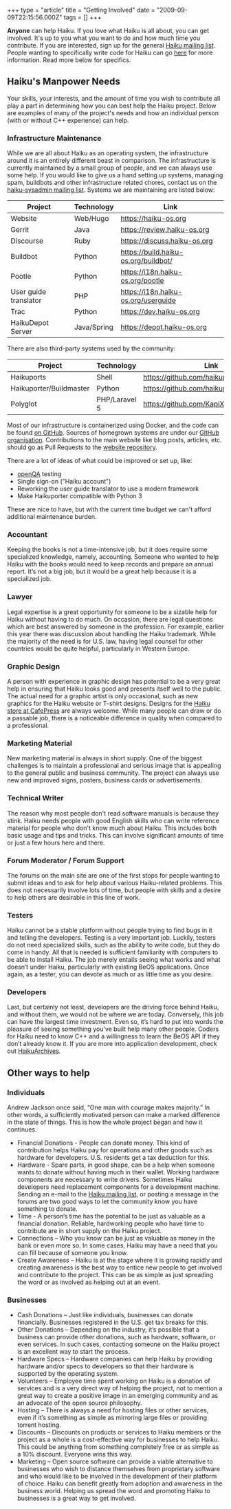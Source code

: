 +++
type = "article"
title = "Getting Involved"
date = "2009-09-09T22:15:56.000Z"
tags = []
+++

**Anyone** can help Haiku. If you love what Haiku is all about, you can get involved. It's up to you what you want to do and how much time you contribute. If you are interested, sign up for the general [Haiku mailing list](https://www.freelists.org/list/haiku). People wanting to specifically write code for Haiku can go [here](/development/getting-started) for more information. Read more below for specifics.

## Haiku's Manpower Needs

Your skills, your interests, and the amount of time you wish to contribute all play a part in determining how you can best help the Haiku project. Below are examples of many of the project's needs and how an individual person (with or without C++ experience) can help.

### Infrastructure Maintenance

While we are all about Haiku as an operating system, the infrastructure around it is an entirely different beast in comparison. The infrastructure is currently maintained by a small group of people, and we can always use some help. If you would like to give us a hand setting up systems, managing spam, buildbots and other infrastructure related chores, contact us on the [haiku-sysadmin mailing list](https://www.freelists.org/list/haiku-sysadmin). Systems we are maintaining are listed below:

Project | Technology | Link
--------|------------|----------
Website | Web/Hugo   | https://haiku-os.org
Gerrit  | Java       | https://review.haiku-os.org
Discourse | Ruby     | https://discuss.haiku-os.org
Buildbot | Python    | https://build.haiku-os.org/buildbot/
Pootle  | Python     | https://i18n.haiku-os.org/pootle
User guide translator | PHP | https://i18n.haiku-os.org/userguide
Trac    | Python     | https://dev.haiku-os.org
HaikuDepot Server | Java/Spring | https://depot.haiku-os.org

There are also third-party systems used by the community:

Project | Technology | Link
--------|------------|----------
Haikuports | Shell   | https://github.com/haikuports
Haikuporter/Buildmaster | Python | https://github.com/haikuports/haikuporter
Polyglot | PHP/Laravel 5 | https://github.com/KapiX/Polyglot

Most of our infrastructure is containerized using Docker, and the code can be found [on GitHub](https://github.com/haiku/infrastructure). Sources of homegrown systems are under our [GitHub organisation](https://github.com/haiku). Contributions to the main website like blog posts, articles, etc. should go as Pull Requests to the [website repository](https://github.com/haiku/website).

There are a lot of ideas of what could be improved or set up, like:

* [openQA](http://open.qa) testing
* Single sign-on ("Haiku account")
* Reworking the user guide translator to use a modern framework
* Make Haikuporter compatible with Python 3

These are nice to have, but with the current time budget we can't afford additional maintenance burden.

### Accountant

Keeping the books is not a time-intensive job, but it does require some specialized knowledge, namely, accounting. Someone who wanted to help Haiku with the books would need to keep records and prepare an annual report. It’s not a big job, but it would be a great help because it is a specialized job.

### Lawyer

Legal expertise is a great opportunity for someone to be a sizable help for Haiku without having to do much. On occasion, there are legal questions which are best answered by someone in the profession. For example, earlier this year there was discussion about handling the Haiku trademark. While the majority of the need is for U.S. law, having legal counsel for other countries would be quite helpful, particularly in Western Europe.

### Graphic Design

A person with experience in graphic design has potential to be a very great help in ensuring that Haiku looks good and presents itself well to the public. The actual need for a graphic artist is only occasional, such as new graphics for the Haiku website or T-shirt designs. Designs for the [Haiku store at CafePress](http://www.cafepress.com/haiku_os/) are always welcome. While many people can draw or do a passable job, there is a noticeable difference in quality when compared to a professional.

### Marketing Material

New marketing material is always in short supply. One of the biggest challenges is to maintain a professional and serious image that is appealing to the general public and business community. The project can always use new and improved signs, posters, business cards or advertisements.


### Technical Writer

The reason why most people don't read software manuals is because they stink. Haiku needs people with good English skills who can write reference material for people who don't know much about Haiku. This includes both basic usage and tips and tricks. This can involve significant amounts of time or just a few hours here and there.

### Forum Moderator / Forum Support

The forums on the main site are one of the first stops for people wanting to submit ideas and to ask for help about various Haiku-related problems. This does not necessarily involve lots of time, but people with skills and a desire to help others are desirable in this line of work.

### Testers

Haiku cannot be a stable platform without people trying to find bugs in it and telling the developers. Testing is a very important job. Luckily, testers do not need specialized skills, such as the ability to write code, but they do come in handy. All that is needed is sufficient familiarity with computers to be able to install Haiku. The job merely entails seeing what works and what doesn’t under Haiku, particularly with existing BeOS applications. Once again, as a tester,  you can devote as much or as little time as you desire.

### Developers

Last, but certainly not least, developers are the driving force behind Haiku, and without them, we would not be where we are today. Conversely, this job can have the largest time investment. Even so, it’s hard to put into words the pleasure of seeing something you’ve built help many other people. Coders for Haiku need to know C++ and a willingness to learn the BeOS API if they don’t already know it. If you are more into application development, check out [HaikuArchives](https://github.com/HaikuArchives).

## Other ways to help

### Individuals

Andrew Jackson once said, “One man with courage makes majority.” In other words, a sufficiently motivated person can make a marked difference in the state of things. This is how the whole project began and how it continues.

* Financial Donations - People can donate money. This kind of contribution helps Haiku pay for operations and other goods such as hardware for developers. U.S. residents get a tax deduction for this.
* Hardware - Spare parts, in good shape, can be a help when someone wants to donate without having much in their wallet. Working hardware components are necessary to write drivers. Sometimes Haiku developers need replacement components for a development machine. Sending an e-mail to the [Haiku mailing list](https://www.freelists.org/list/haiku), or posting a message in the forums are two good ways to let the community know you have something to donate.
* Time - A person’s time has the potential to be just as valuable as a financial donation. Reliable, hardworking people who have time to contribute are in short supply on the Haiku project.
* Connections – Who you know can be just as valuable as money in the bank or even more so. In some cases, Haiku may have a need that you can fill because of someone you know.
* Create Awareness – Haiku is at the stage where it is growing rapidly and creating awareness is the best way to entice new people to get involved and contribute to the project. This can be as simple as just spreading the word or as involved as helping out at an event.

### Businesses

* Cash Donations – Just like individuals, businesses can donate financially. Businesses registered in the U.S. get tax breaks for this.
* Other Donations – Depending on the industry, it’s possible that a business can provide other donations, such as hardware, software, or even services. In such cases, contacting someone on the Haiku project is an excellent way to start the process.
* Hardware Specs – Hardware companies can help Haiku by providing hardware and/or specs to developers so that their hardware is supported by the operating system.
* Volunteers – Employee time spent working on Haiku is a donation of services and is a very direct way of helping the project, not to mention a great way to create a positive image in an emerging community and as an advocate of the open source philosophy.
* Hosting – There is always a need for hosting files or other services, even if it’s something as simple as mirroring large files or providing torrent hosting.
* Discounts – Discounts on products or services to Haiku members or the project as a whole is a cost-effective way for businesses to help Haiku. This could be anything from something completely free or as simple as a 10% discount. Everyone wins this way.
* Marketing – Open source software can provide a viable alternative to businesses who wish to distance themselves from proprietary software and who would like to be involved in the development of their platform of choice. Haiku can benefit greatly from adoption and awareness in the business world. Helping us spread the word and promoting Haiku to businesses is a great way to get involved.
